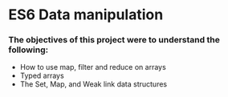 # ES6 Data manipulation
### The objectives of this project were to understand the following:

* How to use map, filter and reduce on arrays
* Typed arrays
* The Set, Map, and Weak link data structures
